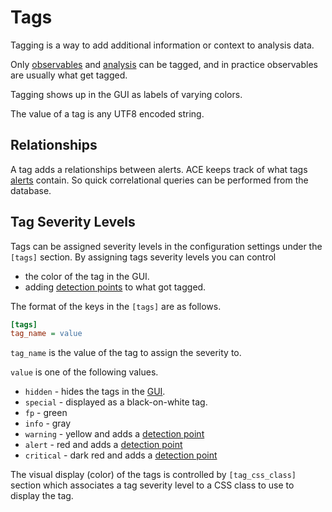 # Tags

Tagging is a way to add additional information or context to analysis data.

Only [observables](observable.md) and [analysis](analysis.md) can be tagged, and in practice observables are usually what get tagged.

Tagging shows up in the GUI as labels of varying colors.

The value of a tag is any UTF8 encoded string.

## Relationships

A tag adds a relationships between alerts. ACE keeps track of what tags [alerts](alerts.md) contain. So quick correlational queries can be performed from the database.

## Tag Severity Levels

Tags can be assigned severity levels in the configuration settings under the `[tags]` section. By assigning tags severity levels you can control

- the color of the tag in the GUI.
- adding [detection points](detection_points.md) to what got tagged.

The format of the keys in the `[tags]` are as follows.

```ini
[tags]
tag_name = value
```

`tag_name` is the value of the tag to assign the severity to.

`value` is one of the following values.

- `hidden` - hides the tags in the [GUI](gui.md).
- `special` - displayed as a black-on-white tag.
- `fp` - green
- `info` - gray
- `warning` - yellow and adds a [detection point](detection_points.md)
- `alert` - red and adds a [detection point](detection_points.md)
- `critical` - dark red and adds a [detection point](detection_points.md)

The visual display (color) of the tags is controlled by `[tag_css_class]` section which associates a tag severity level to a CSS class to use to display the tag.
